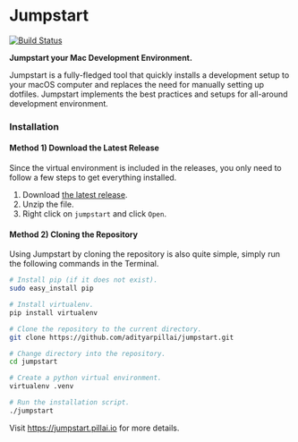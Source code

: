 
# Jumpstart

[![Build Status](https://travis-ci.com/adityarpillai/macOS-developer-setup.svg?branch=master)](https://travis-ci.com/adityarpillai/macOS-developer-setup)

**Jumpstart your Mac Development Environment.**

Jumpstart is a fully-fledged tool that quickly installs a development setup to your macOS computer and replaces the need for manually setting up dotfiles. Jumpstart implements the best practices and setups for all-around development environment.

### Installation

#### Method 1) Download the Latest Release
Since the virtual environment is included in the releases, you only need to follow a few steps to get everything installed.

1) Download [the latest release](https://github.com/adityarpillai/jumpstart/releases).
2) Unzip the file. 
3) Right click on `jumpstart` and click `Open`. 

#### Method 2) Cloning the Repository
Using Jumpstart by cloning the repository is also quite simple, simply run the following commands in the Terminal.

```bash
# Install pip (if it does not exist).
sudo easy_install pip

# Install virtualenv.
pip install virtualenv

# Clone the repository to the current directory.
git clone https://github.com/adityarpillai/jumpstart.git

# Change directory into the repository.
cd jumpstart

# Create a python virtual environment.
virtualenv .venv

# Run the installation script.
./jumpstart
```

Visit https://jumpstart.pillai.io for more details.
